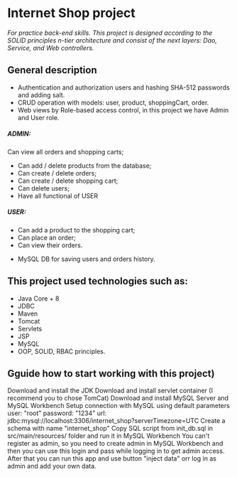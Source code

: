 # Internet Shop project

*For practice back-end skills. This project is designed according to the SOLID principles n-tier architecture 
and consist of the next layers: Dao, Service, and Web controllers.*

## General description
- Authentication and authorization users and hashing SHA-512 passwords
 and adding salt.
- CRUD operation with models: user, product, shoppingCart, order.
- Web views by Role-based access control, in this project we have Admin and User role.
##### ADMIN:
Can view all orders and shopping carts;
+ Can add / delete products from the database;
+ Can create / delete orders; 
+ Can create / delete shopping cart;
+ Can delete users;
+ Have all functional of USER
##### USER:
+ Can add a product to the shopping cart;
+ Can place an order;
+ Can view their orders.  
- MySQL DB for saving users and orders history. 

## This project used technologies such as: 
+ Java Core + 8
+ JDBC
+ Maven
+ Tomcat
+ Servlets
+ JSP
+ MySQL
+ OOP, SOLID, RBAC principles.  

## Gguide how to start working with this project)
Download and install the JDK
Download and install servlet container (I recommend you to chose TomCat)
Download and install MySQL Server and MySQL Workbench
Setup connection with MySQL using default parameters
user: "root"
password: "1234"
url: jdbc:mysql://localhost:3306/internet_shop?serverTimezone=UTC
Create a schema with name "internet_shop"
Copy SQL script from init_db.sql in src/main/resources/ folder and run it in MySQL Workbench
You can't register as admin, so you need to create admin in MySQL Workbench and then you can use this login and pass while logging in
to get admin access.
After that you can run this app and use button "inject data" orr log in as admin and add your own data.
